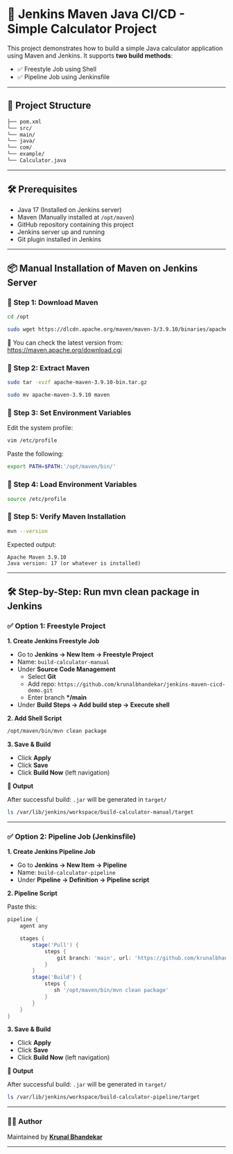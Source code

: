 # 🚀 Jenkins Maven Java CI/CD - Simple Calculator Project

This project demonstrates how to build a simple Java calculator application using Maven and Jenkins. It supports **two build methods**:

- ✅ Freestyle Job using Shell
- ✅ Pipeline Job using Jenkinsfile

---

## 🧰 Project Structure

```bash
├── pom.xml
└── src/
└── main/
└── java/
└── com/
└── example/
└── Calculator.java
```

---

## 🛠️ Prerequisites

- Java 17 (Installed on Jenkins server)
- Maven (Manually installed at `/opt/maven`)
- GitHub repository containing this project
- Jenkins server up and running
- Git plugin installed in Jenkins

---

## 📦 Manual Installation of Maven on Jenkins Server

### 🔹 Step 1: Download Maven

```bash
cd /opt
```

```bash
sudo wget https://dlcdn.apache.org/maven/maven-3/3.9.10/binaries/apache-maven-3.9.10-bin.tar.gz
```

🔁 You can check the latest version from: https://maven.apache.org/download.cgi

### 🔹 Step 2: Extract Maven

```bash
sudo tar -xvzf apache-maven-3.9.10-bin.tar.gz
```

```bash
sudo mv apache-maven-3.9.10 maven
```

### 🔹 Step 3: Set Environment Variables

Edit the system profile:

```bash
vim /etc/profile
```

Paste the following:

```bash
export PATH=$PATH:'/opt/maven/bin/'
```

### 🔹 Step 4: Load Environment Variables

```bash
source /etc/profile
```

### 🔹 Step 5: Verify Maven Installation

```bash
mvn --version
```

Expected output:

```pgsql
Apache Maven 3.9.10
Java version: 17 (or whatever is installed)
```

---

## 🛠️ Step-by-Step: Run mvn clean package in Jenkins

### ✅ Option 1: Freestyle Project

**1. Create Jenkins Freestyle Job**

- Go to **Jenkins → New Item → Freestyle Project**
- Name: `build-calculator-manual`
- Under **Source Code Management**
  - Select **Git**
  - Add repo: `https://github.com/krunalbhandekar/jenkins-maven-cicd-demo.git`
  - Enter branch **\*/main**
- Under **Build Steps → Add build step → Execute shell**

**2. Add Shell Script**

```bash
/opt/maven/bin/mvn clean package
```

**3. Save & Build**

- Click **Apply**
- Click **Save**
- Click **Build Now** (left navigation)

**📁 Output**

After successful build: `.jar` will be generated in `target/`

```bash
ls /var/lib/jenkins/workspace/build-calculator-manual/target
```

---

### ✅ Option 2: Pipeline Job (Jenkinsfile)

**1. Create Jenkins Pipeline Job**

- Go to **Jenkins → New Item → Pipeline**
- Name: `build-calculator-pipeline`
- Under **Pipeline → Definition → Pipeline script**

**2. Pipeline Script**

Paste this:

```groovy
pipeline {
    agent any

    stages {
        stage('Pull') {
            steps {
                git branch: 'main', url: 'https://github.com/krunalbhandekar/jenkins-maven-cicd-demo.git'
            }
        }
        stage('Build') {
            steps {
               sh '/opt/maven/bin/mvn clean package'
            }
        }
    }
}
```

**3. Save & Build**

- Click **Apply**
- Click **Save**
- Click **Build Now** (left navigation)

**📁 Output**

After successful build: `.jar` will be generated in `target/`

```bash
ls /var/lib/jenkins/workspace/build-calculator-pipeline/target
```

---

### 👨‍💻 Author

Maintained by **[Krunal Bhandekar](https://www.linkedin.com/in/krunal-bhandekar/)**

---
